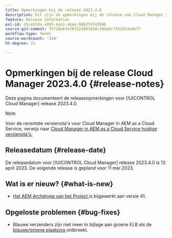 ```yaml
---
title: Opmerkingen bij de release 2023.4.0
description: Dit zijn de opmerkingen bij de release van Cloud Manager 2023.4.0.
feature: Release Information
exl-id: d1ce23da-a993-4aa1-a6ae-9863f474384b
source-git-commit: 75710ab7a78f224893830c18dabc7433d33eda77
workflow-type: tm+mt
source-wordcount: '114'
ht-degree: 1%

---
```


# Opmerkingen bij de release Cloud Manager 2023.4.0 {#release-notes}

Deze pagina documenteert de releaseopmerkingen voor [!UICONTROL Cloud Manager] release 2023.4.0.

>[!NOTE]
>
>Voor de recentste versienota&#39;s voor Cloud Manager in AEM as a Cloud Service, verwijs naar [ Cloud Manager in AEM as a Cloud Service huidige versienota&#39;s.](https://experienceleague.adobe.com/docs/experience-manager-cloud-service/content/implementing/using-cloud-manager/release-notes-cloud-manager/release-notes-cm-current.html)

## Releasedatum {#release-date}

De releasedatum voor [!UICONTROL Cloud Manager] release 2023.4.0 is 13 april 2023. De volgende release is gepland voor 11 mei 2023.

## Wat is er nieuw? {#what-is-new}

* [ Het AEM Archetype van het Project ](https://experienceleague.adobe.com/docs/experience-manager-core-components/using/developing/archetype/overview.html) is bijgewerkt aan versie 41.

## Opgeloste problemen {#bug-fixes}

* Blauwe verzenders zijn niet meer in bijlage aan groene ELB als de [ blauwe/groene plaatsing ](/help/introduction.md#blue-green) ontbreekt.
